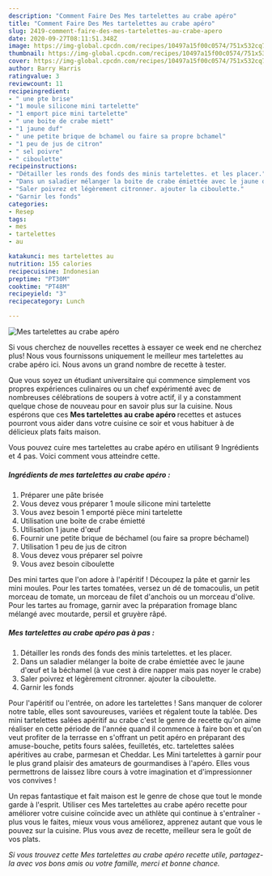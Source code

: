 ```yaml
---
description: "Comment Faire Des Mes tartelettes au crabe apéro"
title: "Comment Faire Des Mes tartelettes au crabe apéro"
slug: 2419-comment-faire-des-mes-tartelettes-au-crabe-apero
date: 2020-09-27T08:11:51.348Z
image: https://img-global.cpcdn.com/recipes/10497a15f00c0574/751x532cq70/mes-tartelettes-au-crabe-apero-photo-principale-de-la-recette.jpg
thumbnail: https://img-global.cpcdn.com/recipes/10497a15f00c0574/751x532cq70/mes-tartelettes-au-crabe-apero-photo-principale-de-la-recette.jpg
cover: https://img-global.cpcdn.com/recipes/10497a15f00c0574/751x532cq70/mes-tartelettes-au-crabe-apero-photo-principale-de-la-recette.jpg
author: Barry Harris
ratingvalue: 3
reviewcount: 11
recipeingredient:
- " une pte brise"
- "1 moule silicone mini tartelette"
- "1 emport pice mini tartelette"
- " une boite de crabe miett"
- "1 jaune duf"
- " une petite brique de bchamel ou faire sa propre bchamel"
- "1 peu de jus de citron"
- " sel poivre"
- " ciboulette"
recipeinstructions:
- "Détailler les ronds des fonds des minis tartelettes. et les placer."
- "Dans un saladier mélanger la boite de crabe émiettée avec le jaune d&#39;œuf et la béchamel (à vue cest à dire napper mais pas noyer le crabe)"
- "Saler poivrez et légèrement citronner. ajouter la ciboulette."
- "Garnir les fonds"
categories:
- Resep
tags:
- mes
- tartelettes
- au

katakunci: mes tartelettes au 
nutrition: 155 calories
recipecuisine: Indonesian
preptime: "PT30M"
cooktime: "PT48M"
recipeyield: "3"
recipecategory: Lunch

---
```



![Mes tartelettes au crabe apéro](https://img-global.cpcdn.com/recipes/10497a15f00c0574/751x532cq70/mes-tartelettes-au-crabe-apero-photo-principale-de-la-recette.jpg)

Si vous cherchez de nouvelles recettes à essayer ce week end ne cherchez plus! Nous vous fournissons uniquement le meilleur mes tartelettes au crabe apéro ici. Nous avons un grand nombre de recette à tester.

Que vous soyez un étudiant universitaire qui commence simplement vos propres expériences culinaires ou un chef expérimenté avec de nombreuses célébrations de soupers à votre actif, il y a constamment quelque chose de nouveau pour en savoir plus sur la cuisine. Nous espérons que ces <strong> Mes tartelettes au crabe apéro </strong> recettes et astuces pourront vous aider dans votre cuisine ce soir et vous habituer à de délicieux plats faits maison.

<!--inarticleads1-->

Vous pouvez cuire mes tartelettes au crabe apéro en utilisant 9 Ingrédients et 4 pas. Voici comment vous atteindre cette.

##### Ingrédients de mes tartelettes au crabe apéro :

1. Préparer  une pâte brisée
1. Vous devez vous préparer 1 moule silicone mini tartelette
1. Vous avez besoin 1 emporté pièce mini tartelette
1. Utilisation  une boite de crabe émietté
1. Utilisation 1 jaune d&#39;œuf
1. Fournir  une petite brique de béchamel (ou faire sa propre béchamel)
1. Utilisation 1 peu de jus de citron
1. Vous devez vous préparer  sel poivre
1. Vous avez besoin  ciboulette


Des mini tartes que l&#39;on adore à l&#39;apéritif ! Découpez la pâte et garnir les mini moules. Pour les tartes tomatées, versez un dé de tomacoulis, un petit morceau de tomate, un morceau de filet d&#39;anchois ou un morceau d&#39;olive. Pour les tartes au fromage, garnir avec la préparation fromage blanc mélangé avec moutarde, persil et gruyère râpé. 

<!--inarticleads2-->

##### Mes tartelettes au crabe apéro pas à pas :

1. Détailler les ronds des fonds des minis tartelettes. et les placer.
1. Dans un saladier mélanger la boite de crabe émiettée avec le jaune d&#39;œuf et la béchamel (à vue cest à dire napper mais pas noyer le crabe)
1. Saler poivrez et légèrement citronner. ajouter la ciboulette.
1. Garnir les fonds


Pour l&#39;apéritif ou l&#39;entrée, on adore les tartelettes ! Sans manquer de colorer notre table, elles sont savoureuses, variées et régalent toute la tablée. Des mini tartelettes salées apéritif au crabe c&#39;est le genre de recette qu&#39;on aime réaliser en cette période de l&#39;année quand il commence à faire bon et qu&#39;on veut profiter de la terrasse en s&#39;offrant un petit apéro en préparant des amuse-bouche, petits fours salées, feuilletés, etc. tartelettes salées apéritives au crabe, parmesan et Cheddar. Les Mini tartelettes à garnir pour le plus grand plaisir des amateurs de gourmandises à l&#39;apéro. Elles vous permettrons de laissez libre cours à votre imagination et d&#39;impressionner vos convives ! 

<!--inarticleads1-->

<p>
Un repas fantastique et fait maison est le genre de chose que tout le monde garde à l'esprit. Utiliser ces Mes tartelettes au crabe apéro recette pour améliorer votre cuisine coïncide avec un athlète qui continue à s'entraîner - plus vous le faites, mieux vous vous améliorez, apprenez autant que vous le pouvez sur la cuisine. Plus vous avez de recette, meilleur sera le goût de vos plats.
</p>

<p>
<i>Si vous trouvez cette Mes tartelettes au crabe apéro recette utile, partagez-la avec vos bons amis ou votre famille, merci et bonne chance.</i>
</p>
